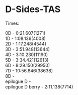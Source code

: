 # D-Sides-TAS
Times:

0D - 0:21.607(1271)  
1D - 1:08.136(4008)  
2D - 1:17.248(4544)  
3D - 3:51.948(13644)  
4D - 3:10.230(11190)  
5D - 3:34.421(12613)  
6D - 8:29.150(29950)  
7D - 10:56.846(38638)  
8D -   
epilogue D -  
epilogue D berry - 2:11.138(7714)
